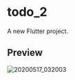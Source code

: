 # todo_2

A new Flutter project.

## Preview

![20200517_032003](https://user-images.githubusercontent.com/62471961/82131669-3c241200-97f5-11ea-9606-bee5e91e35a9.gif)

